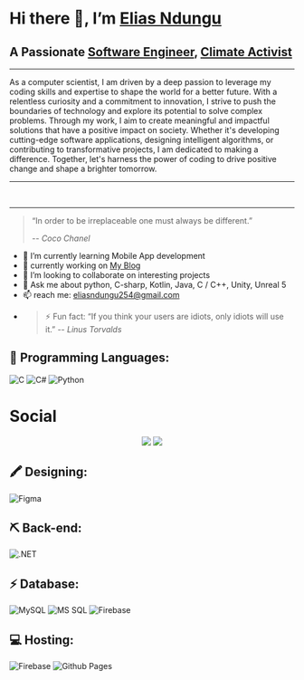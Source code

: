 # Hi there 👋, I’m [Elias Ndungu](https://twitter.com/ndungu_elias45)

## A Passionate [Software Engineer](https://en.wikipedia.org/wiki/Software_engineering), [Climate  Activist](https://en.wikipedia.org/wiki/Climate_movement)
---
As a computer scientist, I am driven by a deep passion to leverage my coding skills and expertise to shape the world for a better future. With a relentless curiosity and a commitment to innovation, I strive to push the boundaries of technology and explore its potential to solve complex problems. Through my work, I aim to create meaningful and impactful solutions that have a positive impact on society. Whether it's developing cutting-edge software applications, designing intelligent algorithms, or contributing to transformative projects, I am dedicated to making a difference. Together, let's harness the power of coding to drive positive change and shape a brighter tomorrow.

---
<br />

---
> “In order to be irreplaceable one must always be different.”
>
> -- <cite>*Coco Chanel*</cite>


- 🌱 I’m currently learning Mobile App development
- 🌱 currently working on [My Blog](https://eliasndungu.github.io/eliasndungu.io/)
- 👯 I’m looking to collaborate on interesting projects
- 💬 Ask me about python, C-sharp, Kotlin, Java, C / C++, Unity, Unreal 5
- 📫 reach me: eliasndungu254@gmail.com
- >⚡ Fun fact: “If you think your users are idiots, only idiots will use it.”
 -- *Linus Torvalds*

## 🚀 Programming Languages:
![C](https://img.shields.io/badge/c-%2300599C.svg?style=for-the-badge&logo=c&logoColor=white) 
![C#](https://img.shields.io/badge/C%23-239120?style=for-the-badge&logo=c-sharp&logoColor=white)
![Python](https://img.shields.io/badge/python-3670A0?style=for-the-badge&logo=python&logoColor=ffdd54) 


# **Social**
<div align="center">  
  <a href="https://www.github.com/eliasndungu" target="_blank" rel="noreferrer"><img src="https://img.shields.io/badge/GitHub-100000?style=for-the-badge&logo=github&logoColor=white"/></a>
  <a href="https://www.linkedin.com/in/elias-ndungu-278a21244/" target="_blank" rel="noreferrer"><img src="https://img.shields.io/badge/LinkedIn-0077B5?style=for-the-badge&logo=linkedin&logoColor=white" /></a>

  </div>


## 🖍 Designing:
![Figma](https://img.shields.io/badge/figma-%23F24E1E.svg?style=for-the-badge&logo=figma&logoColor=white) 

## ⛏ Back-end:
![.NET](https://img.shields.io/badge/.NET-5C2D91?style=for-the-badge&logo=.net&logoColor=whit)

## ⚡ Database:
![MySQL](https://img.shields.io/badge/mysql-%2300f.svg?style=for-the-badge&logo=mysql&logoColor=white) 
![MS SQL](https://img.shields.io/badge/Microsoft_SQL_Server-CC2927?style=for-the-badge&logo=microsoft-sql-server&logoColor=white)
![Firebase](https://img.shields.io/badge/firebase-%23039BE5.svg?style=for-the-badge&logo=firebase) 

## 💻 Hosting:
![Firebase](https://img.shields.io/badge/firebase-%23039BE5.svg?style=for-the-badge&logo=firebase) 
![Github Pages](https://img.shields.io/badge/GitHub_pages-100000?style=for-the-badge&logo=github&logoColor=white)





